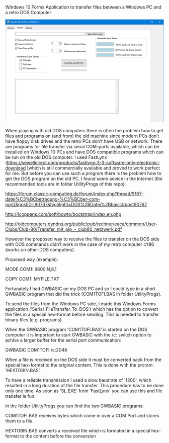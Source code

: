 # 

Windows 10 Forms Application to transfer files between a Windows PC and a retro DOS Computer

![gallery](https://github.com/RoSchmi/Serial_FileTransfer_To_DOS/blob/master/pictures/SerialFileTransferTransmit.png)

When playing with old DOS computers there is often the problem how to get files and programs on (and from)  the old machine since modern PCs don’t have floppy disk drives and the retro PCs don’t have USB or network.
There are programs for file transfer via serial COM-ports available, which can be installed on Windows 10 PCs and have DOS compatible programs which can be run on the old DOS computer.
I used FastLynx (https://sewelldirect.com/products/fastlynx-3-3-software-only-electronic-download )which is still commercially available and proved to work perfect for me. 
But before you can use such a program there is the problem how to get the DOS program on the old PC.
I found some advice in the internet (the recommended tools are in folder UtilityProgs of this repo):

https://forum.classic-computing.de/forum/index.php?thread/9167-datei%C3%BCbetragung-%C3%BCber-com-port/&postID=90767&highlight=DOS%2BDatei%2Bbasic#post90767

http://jcoppens.com/soft/howto/bootstrap/index.en.php

http://oldcomputers.dyndns.org/public/pub/rechner/eaca/common/User-Clubs/Club-80/Transfer_mit_pip_-_club80_netzwerk.pdf

However the proposed way to receive the files to transfer on the DOS side with DOS commands didn’t work in the case of my retro computer c’t86 (works on other DOS computers).

Proposed way (example):

MODE COM1: 9600,N,8,1

COPY COM1: MYFILE.TXT

Fortunately I had GWBASIC on my DOS PC and so I could type in a short GWBASIC program that did the trick (COM1TOFI.BAS in folder UtilityProgs).

To send the files from the Windows PC side, I made this Windows Forms application (‘Serial_FileTransfer_To_DOS’) which has the option to convert the files in a special hex-format before sending. This is needed to transfer binary files (e.g. programs).

When the GWBASIC program ‘COM1TOFI.BAS’ is started on the DOS computer it is important to start GWBASIC with the /c: switch option to achive a larger buffer for the serial port communication:

GWBASIC COM1TOFI /c:2048

When a file is received on the DOS side it must be converted back from the special hex-format to the original content. 
This is done with the proram: ‘HEXTOBIN.BAS’

To have a reliable transmission I used a slow baudrate of '1200', which resulted in a long duration of the file transfer. 
This procedure has to be done only one time. As soon as 'SL.EXE' from 'FastLynx' you can use this and file transfer is fun.


In the folder UtilityProgs you can find the two GWBASIC programs:

COM1TOFI.BAS receives bytes which come in over a COM Port and stores them to a file.

HEXTOBIN.BAS converts a received file which is formated in a special hex-format to the content before the conversion



